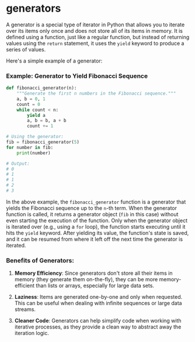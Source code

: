# generators
A generator is a special type of iterator in Python that allows you to iterate over its items only once and does not store all of its items in memory. It is defined using a function, just like a regular function, but instead of returning values using the `return` statement, it uses the `yield` keyword to produce a series of values.

Here's a simple example of a generator:

### Example: Generator to Yield Fibonacci Sequence

```python
def fibonacci_generator(n):
    """Generate the first n numbers in the Fibonacci sequence."""
    a, b = 0, 1
    count = 0
    while count < n:
        yield a
        a, b = b, a + b
        count += 1

# Using the generator:
fib = fibonacci_generator(5)
for number in fib:
    print(number)

# Output:
# 0
# 1
# 1
# 2
# 3
```

In the above example, the `fibonacci_generator` function is a generator that yields the Fibonacci sequence up to the `n`-th term. When the generator function is called, it returns a generator object (`fib` in this case) without even starting the execution of the function. Only when the generator object is iterated over (e.g., using a `for` loop), the function starts executing until it hits the `yield` keyword. After yielding its value, the function's state is saved, and it can be resumed from where it left off the next time the generator is iterated.

### Benefits of Generators:

1. **Memory Efficiency**: Since generators don't store all their items in memory (they generate them on-the-fly), they can be more memory-efficient than lists or arrays, especially for large data sets.
  
2. **Laziness**: Items are generated one-by-one and only when requested. This can be useful when dealing with infinite sequences or large data streams.

3. **Cleaner Code**: Generators can help simplify code when working with iterative processes, as they provide a clean way to abstract away the iteration logic.
